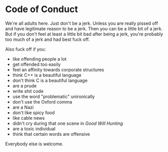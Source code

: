 # Code of Conduct
We're all adults here. Just don't be a jerk. Unless you are really pissed off and have legitimate 
reason to be a jerk. Then you can be a little bit of a jerk. But if you don't feel at least a 
little bit bad after being a jerk, you're probably too much of a jerk and had best fuck off.

Also fuck off if you:
- like offending people a lot
- get offended too easily
- feel an affinity towards corporate structures
- think C++ is a beautiful language
- don't think C is a beautiful language
- are a prude
- write shit code
- use the word "problematic" unironically
- don't use the Oxford comma
- are a Nazi
- don't like spicy food
- like cable news
- didn't cry during that one scene in _Good Will Hunting_
- are a toxic individual
- think that certain words are offensive

Everybody else is welcome.
